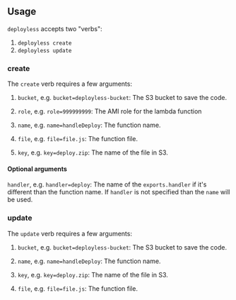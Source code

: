## Usage
`deployless` accepts two "verbs":

1. `deployless create`
2. `deployless update`

### create
The `create` verb requires a few arguments:

1. `bucket`, e.g. `bucket=deployless-bucket`: The S3 bucket to save the code.

2. `role`, e.g. `role=999999999`: The AMI role for the lambda function

3. `name`, e.g. `name=handleDeploy`: The function name.

4. `file`, e.g. `file=file.js`: The function file.

5. `key`, e.g. `key=deploy.zip`: The name of the file in S3.

#### Optional arguments
`handler`, e.g. `handler=deploy`: The name of the `exports.handler` if it's different than the function name.
If `handler` is not specified than the `name` will be used.


### update
The `update` verb requires a few arguments:

1. `bucket`, e.g. `bucket=deployless-bucket`: The S3 bucket to save the code.

2. `name`, e.g. `name=handleDeploy`: The function name.

3. `key`, e.g. `key=deploy.zip`: The name of the file in S3.

4. `file`, e.g. `file=file.js`: The function file.
